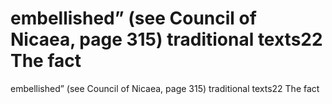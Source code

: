# embellished” (see Council of Nicaea, page 315) traditional texts22 The fact

embellished” (see Council of Nicaea, page 315) traditional texts22 The fact